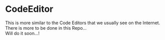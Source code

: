 # CodeEditor
This is more similar to the Code Editors that we usually see on the Internet.<br/>
There is more to be done in this Repo...<br/>
Will do it soon...!
